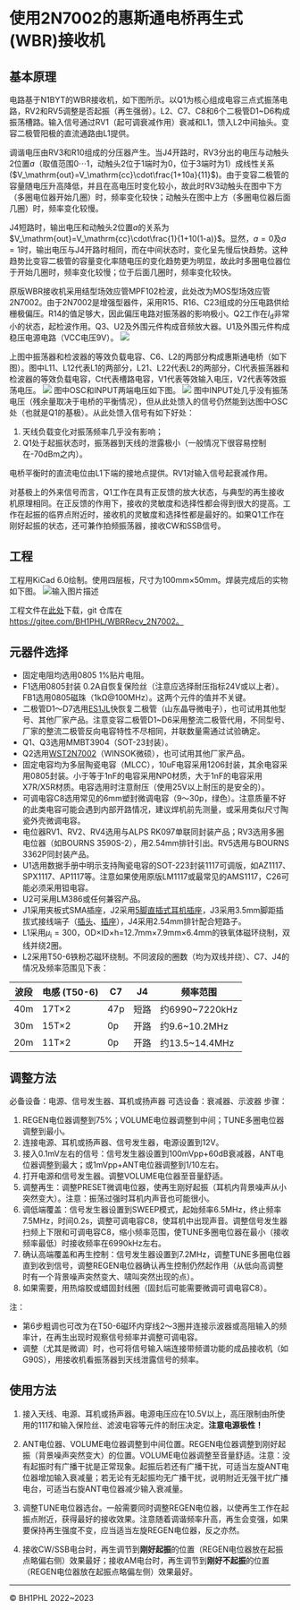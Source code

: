 # 使用2N7002的惠斯通电桥再生式(WBR)接收机
## 基本原理
电路基于N1BYT的WBR接收机，如下图所示。以Q1为核心组成电容三点式振荡电路，RV2和RV5调整是否起振（再生强弱）。L2、C7、C8和6个二极管D1~D6构成振荡槽路。输入信号通过RV1（起可调衰减作用）衰减和L1，馈入L2中间抽头。变容二极管阳极的直流通路由L1提供。

调谐电压由RV3和R10组成的分压器产生。当J4开路时，RV3分出的电压与动触头2位置$a$（取值范围$0\cdots1$，动触头2位于1端时为$0$，位于3端时为$1$）成线性关系($V_\mathrm{out}=V_\mathrm{cc}\cdot\frac{1+10a}{11}$)。由于变容二极管的容量随电压升高降低，并且在高电压时变化较小，故此时RV3动触头在图中下方（多圈电位器开始几圈）时，频率变化较快；动触头在图中上方（多圈电位器后面几圈）时，频率变化较慢。

J4短路时，输出电压和动触头2位置$a$的关系为$V_\mathrm{out}=V_\mathrm{cc}\cdot\frac{1}{1+10(1-a)}$。显然，$a=0$及$a=1$时，输出电压与J4开路时相同，而在中间状态时，变化呈先慢后快趋势。这种趋势比变容二极管的容量变化率随电压的变化趋势更为明显，故此时多圈电位器位于开始几圈时，频率变化较慢；位于后面几圈时，频率变化较快。

原版WBR接收机采用结型场效应管MPF102检波，此处改为MOS型场效应管2N7002。由于2N7002是增强型器件，采用R15、R16、C23组成的分压电路供给栅极偏压。R14的值足够大，因此偏压电路对振荡器的影响极小。Q2工作在$I_\mathrm{d}$非常小的状态，起检波作用。Q3、U2及外围元件构成音频放大器。U1及外围元件构成稳压电源电路（VCC电压9V）。
![](README_md_files/image_20220201140708.png?v=1&type=image&token=V1:KxNJY19yYlJnmXGaiVk6302ukbhrakx--xAjKPXHHUQ)

上图中振荡器和检波器的等效负载电容、C6、L2的两部分构成惠斯通电桥（如下图）。图中L11、L12代表L1的两部分，L21、L22代表L2的两部分，Cl代表振荡器和检波器的等效负载电容，Ct代表槽路电容，V1代表等效输入电压，V2代表等效振荡电压。
![](README_md_files/image_20220207151621.png?v=1&type=image&token=V1:D99lARUeSBibP2hKDFSr3Nd-D1MvnRvMpyVgIzR7Z_g)
图中OSC和INPUT两端电压如下图。
![](README_md_files/image_20220207151923.png?v=1&type=image&token=V1:D7IjLgkvZaCRHHrv10_EXHJPvWckzRIRUhGry9cyV98)
图中INPUT处几乎没有振荡电压（残余量取决于电桥的平衡情况），但从此处馈入的信号仍然能到达图中OSC处（也就是Q1的基极）。从此处馈入信号有如下好处：

1. 天线负载变化对振荡频率几乎没有影响；
2. Q1处于起振状态时，振荡器到天线的泄露极小（一般情况下很容易控制在-70dBm之内）。

电桥平衡时的直流电位由L1下端的接地点提供。RV1对输入信号起衰减作用。

对基极上的外来信号而言，Q1工作在具有正反馈的放大状态，与典型的再生接收机原理相同。在正反馈的作用下，接收的灵敏度和选择性都会得到很大的提高。工作在起振的临界点附近时，接收机的灵敏度和选择性都是最好的。如果Q1工作在刚好起振的状态，还可兼作拍频振荡器，接收CW和SSB信号。

## 工程
工程用KiCad 6.0绘制。使用四层板，尺寸为100mm×50mm。焊装完成后的实物如下图。
![输入图片描述](README_md_files/WBRRecv_assembled_20220207234335.jpg?v=1&type=image&token=V1:rNLiDB9C653gRgXYAHLVgq2XeSW-X2egEXg-FWUL834)

工程文件在[此处](WBRRecv_2N7002_20230227.7z)下载，git 仓库在 https://gitee.com/BH1PHL/WBRRecv_2N7002。

## 元器件选择

* 固定电阻均选用0805 1%贴片电阻。
* F1选用0805封装 0.2A自恢复保险丝（注意应选择耐压指标24V或以上者）。FB1选用0805磁珠（1kΩ@100MHz）。这两个元件的值并不关键。
* 二极管D1～D7选用[ES1JL](https://item.szlcsc.com/139984.html)快恢复二极管（山东晶导微电子），也可试用其他型号、其他厂家产品。注意变容二极管D1~D6采用整流二极管代用，不同型号、厂家的整流二极管反向电容特性不尽相同，并联数量需通过试验确定。
* Q1、Q3选用MMBT3904（SOT-23封装）。
* Q2选用[WST2N7002](https://item.szlcsc.com/88113.html)（WINSOK微硕），也可试用其他厂家产品。
* 固定电容均为多层陶瓷电容（MLCC），10uF电容采用1206封装，其余电容采用0805封装。小于等于1nF的电容采用NP0材质，大于1nF的电容采用X7R/X5R材质。电容选用时注意耐压（使用25V以上耐压的是安全的）。
* 可调电容C8选用常见的6mm塑封微调电容（9～30p，绿色）。注意质量不好的此类电容可能会遇到内部开路情况，建议焊机前先测量，或采用类似尺寸陶瓷外壳微调电容。
* 电位器RV1、RV2、RV4选用与ALPS RK097单联同封装产品；RV3选用多圈电位器（如BOURNS 3590S-2），用2.54mm排针引出。RV5选用与BOURNS 3362P同封装产品。
* U1选用数据手册中明示支持陶瓷电容的SOT-223封装1117可调版，如AZ1117、SPX1117、AP1117等。注意如果使用原版LM1117或最常见的AMS1117，C26可能必须采用钽电容。
* U2可采用LM386或任何兼容产品。
* J1采用夹板式SMA插座，J2采用[5脚直插式耳机插座](https://item.szlcsc.com/300204.html)，J3采用3.5mm脚距插拔式接线端子（[插头](https://item.szlcsc.com/376575.html)、[插座](https://item.szlcsc.com/376577.html)），J4采用2.54mm排针配合短路子。
* L1采用$\mu_\mathrm{i}=300$，OD×ID×h=12.7mm×7.9mm×6.4mm的铁氧体磁环绕制，双线并绕2圈。
* L2采用T50-6铁粉芯磁环绕制。不同波段的圈数（均为双线并绕）、C7、J4的情况及频率范围见下表：

|波段|电感 (T50-6)|C7|J4|频率范围|
|--|--|--|--|--|
|40m|17T×2|47p|短路|约6990~7220kHz|
|30m|15T×2|0p|开路|约9.6~10.2MHz|
|20m|11T×2|0p|开路|约13.5~14.4MHz|

## 调整方法
必备设备：电源、信号发生器、耳机或扬声器
可选设备：衰减器、示波器
步骤：
1. REGEN电位器调整到75%；VOLUME电位器调整到中间；TUNE多圈电位器调整到最小。
2. 连接电源、耳机或扬声器、信号发生器，电源设置到12V。
3. 接入0.1mV左右的信号：信号发生器设置到100mVpp+60dB衰减器，ANT电位器调整到最大；或1mVpp+ANT电位器调整到1/10左右。
4. 打开电源和信号发生器。调整VOLUME电位器至音量舒适。
5. 调整再生：调整PRESET微调电位器，使再生刚好起振（耳机内背景噪声从小突然变大）。注意：振荡过强时耳机内声音也可能很小。
6. 调低端覆盖：信号发生器设置到SWEEP模式，起始频率6.5MHz，终止频率7.5MHz，时间0.2s，调整可调电容C8，使耳机中出现声音。调整信号发生器扫频上下限和可调电容C8，缩小频率范围，使TUNE多圈电位器在最小（接收频率最低）时接收频率在6990kHz左右。
7. 确认高端覆盖和再生控制：信号发生器设置到7.2MHz，调整TUNE多圈电位器直到收到信号，调整REGEN电位器确认再生控制仍然起作用（从低向高调整时有一个背景噪声突然变大、啸叫突然出现的点）。
8. 如果需要，用热熔胶或蜡固封线圈（固封后可能需要微调可调电容C8）。

注：
* 第6步粗调也可改为在T50-6磁环内穿线2～3圈并连接示波器或高阻输入的频率计，在再生出现时观察信号频率并调整可调电容。
* 调整（尤其是微调）时，也可将信号输入端连接带频谱功能的成品接收机（如G90S），用接收机看振荡器到天线泄露信号的频率。

## 使用方法

1. 接入天线、电源、耳机或扬声器。电源电压应在10.5V以上，高压限制由所使用的1117和输入保险丝、滤波电容等元件的耐压决定。**注意电源极性！**

2. ANT电位器、VOLUME电位器调整到中间位置。REGEN电位器调整到刚好起振（背景噪声突然变大）的位置。VOLUME电位器调整至音量舒适。注意：没有起振时有广播干扰是正常现象。起振后若还有广播干扰，可适当左旋ANT电位器增加输入衰减量；若无论有无起振均无广播干扰，说明附近无强干扰广播电台，可适当右旋ANT电位器减少输入衰减量。

3. 调整TUNE电位器选台。一般需要同时调整REGEN电位器，以使再生工作在起振点附近，获得最好的接收效果。注意随着调谐频率升高，再生会变强，如果要保持再生强度不变，应当适当左旋REGEN电位器，反之亦然。

4. 接收CW/SSB电台时，再生调节到**刚好起振**的位置（REGEN电位器放在起振点略偏右侧）效果最好；接收AM电台时，再生调节到**刚好不起振**的位置（REGEN电位器放在起振点略偏左侧）效果最好。

   

----
© BH1PHL 2022~2023
